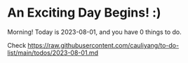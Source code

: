 # An Exciting Day Begins! :)

Morning! Today is 2023-08-01, and you have 0 things to do.

Check https://raw.githubusercontent.com/cauliyang/to-do-list/main/todos/2023-08-01.md